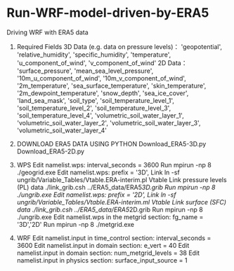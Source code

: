 # Run-WRF-model-driven-by-ERA5
Driving WRF with ERA5 data

1. Required Fields
  3D Data (e.g. data on pressure levels)：
  'geopotential', 'relative_humidity', 'specific_humidity', 'temperature', 'u_component_of_wind', 'v_component_of_wind'
  2D Data：
  'surface_pressure', 'mean_sea_level_pressure', '10m_u_component_of_wind', '10m_v_component_of_wind', '2m_temperature', 'sea_surface_temperature', 'skin_temperature', '2m_dewpoint_temperature', 'snow_depth', 'sea_ice_cover', 'land_sea_mask', 'soil_type', 
  'soil_temperature_level_1', 'soil_temperature_level_2', 'soil_temperature_level_3', 'soil_temperature_level_4', 'volumetric_soil_water_layer_1', 'volumetric_soil_water_layer_2', 'volumetric_soil_water_layer_3', 'volumetric_soil_water_layer_4'
  
2. DOWNLOAD ERA5 DATA USING PYTHON
  Download_ERA5-3D.py
  Download_ERA5-2D.py

3. WPS
  Edit namelist.wps: interval_seconds = 3600
  Run mpirun -np 8 ./geogrid.exe
  Edit namelist.wps: prefix = '3D',
  Link ln -sf ungrib/Variable_Tables/Vtable.ERA-interim.pl Vtable
  Link pressure levels (PL) data ./link_grib.csh ../ERA5_data/ERA5*3D.grib
  Run mpirun -np 8 ./ungrib.exe
  Edit namelist.wps: prefix = '2D',
  Link ln -sf ungrib/Variable_Tables/Vtable.ERA-interim.ml Vtable
  Link surface (SFC) data ./link_grib.csh ../ERA5_data/ERA5*2D.grib
  Run mpirun -np 8 ./ungrib.exe
  Edit namelist.wps in the metgrid section: fg_name = '3D','2D'
  Run mpirun -np 8 ./metgrid.exe

4. WRF
  Edit namelist.input in time_control section: interval_seconds = 3600
  Edit namelist.input in domain section: e_vert = 40
  Edit namelist.input in domain section: num_metgrid_levels = 38
  Edit namelist.input in physics section: surface_input_source = 1
